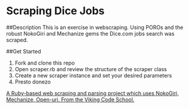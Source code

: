 # Scraping Dice Jobs

##Description
This is an exercise in webscraping.  Using POROs and the robust NokoGiri and Mechanize gems the Dice.com jobs search was scraped.

##Get Started
1. Fork and clone this repo
2. Open scraper.rb and review the structure of the scraper class
3. Create a new scraper instance and set your desired parameters
4. Presto donezo

[A Ruby-based web scraping and parsing project which uses NokoGiri, Mechanize, Open-uri.  From the Viking Code School.](http://www.vikingcodeschool.com)
